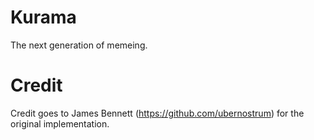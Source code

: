 # Kurama
The next generation of memeing.

# Credit
Credit goes to James Bennett (https://github.com/ubernostrum) for the original implementation.
